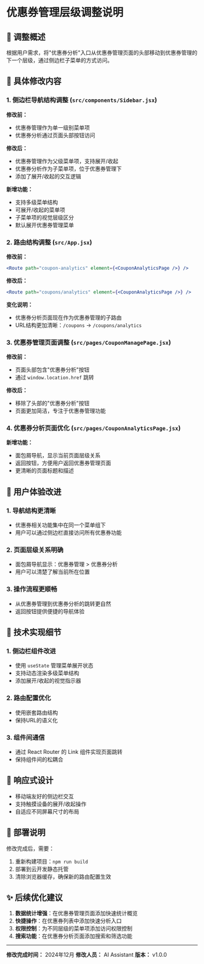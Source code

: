 # 优惠券管理层级调整说明

## 🎯 调整概述

根据用户需求，将"优惠券分析"入口从优惠券管理页面的头部移动到优惠券管理的下一个层级，通过侧边栏子菜单的方式访问。

## 🔄 具体修改内容

### 1. 侧边栏导航结构调整 (`src/components/Sidebar.jsx`)

**修改前：**
- 优惠券管理作为单一级别菜单项
- 优惠券分析通过页面头部按钮访问

**修改后：**
- 优惠券管理作为父级菜单项，支持展开/收起
- 优惠券分析作为子菜单项，位于优惠券管理下
- 添加了展开/收起的交互逻辑

**新增功能：**
- 支持多级菜单结构
- 可展开/收起的菜单项
- 子菜单项的视觉层级区分
- 默认展开优惠券管理菜单

### 2. 路由结构调整 (`src/App.jsx`)

**修改前：**
```jsx
<Route path="coupon-analytics" element={<CouponAnalyticsPage />} />
```

**修改后：**
```jsx
<Route path="coupons/analytics" element={<CouponAnalyticsPage />} />
```

**变化说明：**
- 优惠券分析页面现在作为优惠券管理的子路由
- URL结构更加清晰：`/coupons` → `/coupons/analytics`

### 3. 优惠券管理页面调整 (`src/pages/CouponManagePage.jsx`)

**修改前：**
- 页面头部包含"优惠券分析"按钮
- 通过 `window.location.href` 跳转

**修改后：**
- 移除了头部的"优惠券分析"按钮
- 页面更加简洁，专注于优惠券管理功能

### 4. 优惠券分析页面优化 (`src/pages/CouponAnalyticsPage.jsx`)

**新增功能：**
- 面包屑导航，显示当前页面层级关系
- 返回按钮，方便用户返回优惠券管理页面
- 更清晰的页面标题和描述

## 🎨 用户体验改进

### 1. 导航结构更清晰
- 优惠券相关功能集中在同一个菜单组下
- 用户可以通过侧边栏直接访问所有优惠券功能

### 2. 页面层级关系明确
- 面包屑导航显示：优惠券管理 > 优惠券分析
- 用户可以清楚了解当前所在位置

### 3. 操作流程更顺畅
- 从优惠券管理到优惠券分析的跳转更自然
- 返回按钮提供便捷的导航体验

## 🔧 技术实现细节

### 1. 侧边栏组件改进
- 使用 `useState` 管理菜单展开状态
- 支持动态渲染多级菜单结构
- 添加展开/收起的视觉指示器

### 2. 路由配置优化
- 使用嵌套路由结构
- 保持URL的语义化

### 3. 组件间通信
- 通过 React Router 的 Link 组件实现页面跳转
- 保持组件间的松耦合

## 📱 响应式设计

- 移动端友好的侧边栏交互
- 支持触摸设备的展开/收起操作
- 自适应不同屏幕尺寸的布局

## 🚀 部署说明

修改完成后，需要：

1. 重新构建项目：`npm run build`
2. 部署到云开发静态托管
3. 清除浏览器缓存，确保新的路由配置生效

## ✨ 后续优化建议

1. **数据统计增强**：在优惠券管理页面添加快速统计概览
2. **快捷操作**：在优惠券列表中添加快速分析入口
3. **权限控制**：为不同层级的菜单项添加访问权限控制
4. **搜索功能**：在优惠券分析页面添加搜索和筛选功能

---

**修改完成时间：** 2024年12月
**修改人员：** AI Assistant
**版本：** v1.0.0 